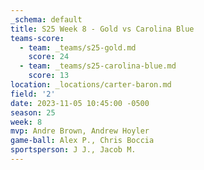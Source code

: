 ```yaml
---
_schema: default
title: S25 Week 8 - Gold vs Carolina Blue
teams-score:
  - team: _teams/s25-gold.md
    score: 24
  - team: _teams/s25-carolina-blue.md
    score: 13
location: _locations/carter-baron.md
field: '2'
date: 2023-11-05 10:45:00 -0500
season: 25
week: 8
mvp: Andre Brown, Andrew Hoyler
game-ball: Alex P., Chris Boccia
sportsperson: J J., Jacob M.
---
```

